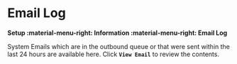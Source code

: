 # Email Log
**Setup :material-menu-right: Information :material-menu-right: Email Log**

System Emails which are in the outbound queue or that were sent within the last 24 hours are available here. Click **`View Email`** to review the contents. 
